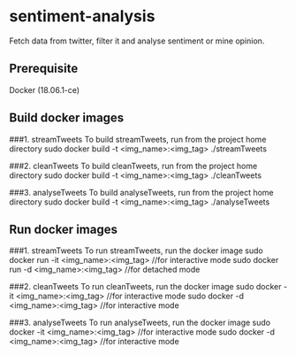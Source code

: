 # sentiment-analysis
Fetch data from twitter, filter it and analyse sentiment or mine opinion.

## Prerequisite
Docker  (18.06.1-ce)

## Build docker images

###1. streamTweets
To build streamTweets, run from the project home directory
  sudo docker build -t <img_name>:<img_tag> ./streamTweets

###2. cleanTweets
To build cleanTweets, run from the project home directory
  sudo docker build -t <img_name>:<img_tag> ./cleanTweets

###3. analyseTweets
To build analyseTweets, run from the project home directory
  sudo docker build -t <img_name>:<img_tag> ./analyseTweets

## Run docker images

###1. streamTweets
To run streamTweets, run the docker image 
  sudo docker run -it <img_name>:<img_tag>   //for interactive mode 
  sudo docker run -d <img_name>:<img_tag>    //for detached mode
  
###2. cleanTweets
To run cleanTweets, run the docker image
  sudo docker -it <img_name>:<img_tag>      //for interactive mode 
  sudo docker -d <img_name>:<img_tag>       //for interactive mode

###3. analyseTweets
To run analyseTweets, run the docker image
  sudo docker -it <img_name>:<img_tag>      //for interactive mode
  sudo docker -d <img_name>:<img_tag>       //for interactive mode


 
